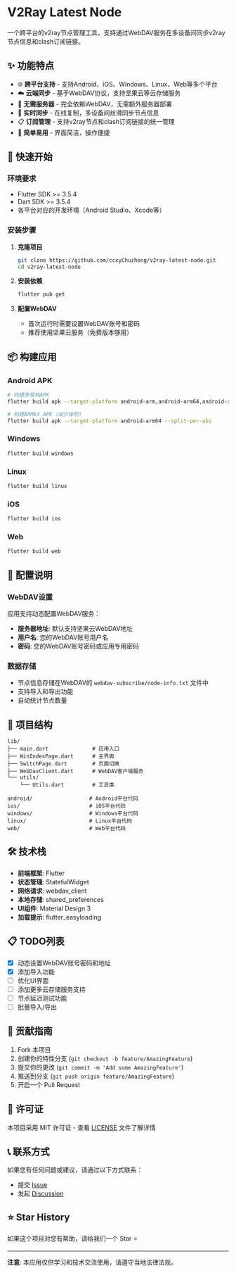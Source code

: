 # V2Ray Latest Node

一个跨平台的v2ray节点管理工具，支持通过WebDAV服务在多设备间同步v2ray节点信息和clash订阅链接。

## ✨ 功能特点

- 🌐 **跨平台支持** - 支持Android、iOS、Windows、Linux、Web等多个平台
- ☁️ **云端同步** - 基于WebDAV协议，支持坚果云等云存储服务
- 📱 **无需服务器** - 完全依赖WebDAV，无需额外服务器部署
- 🔄 **实时同步** - 在线复制，多设备间丝滑同步节点信息
- 📋 **订阅管理** - 支持v2ray节点和clash订阅链接的统一管理
- 🎯 **简单易用** - 界面简洁，操作便捷

## 🚀 快速开始

### 环境要求

- Flutter SDK >= 3.5.4
- Dart SDK >= 3.5.4
- 各平台对应的开发环境（Android Studio、Xcode等）

### 安装步骤

1. **克隆项目**
   ```bash
   git clone https://github.com/ccxyChuzhong/v2ray-latest-node.git
   cd v2ray-latest-node
   ```

2. **安装依赖**
   ```bash
   flutter pub get
   ```

3. **配置WebDAV**
   - 首次运行时需要设置WebDAV账号和密码
   - 推荐使用坚果云服务（免费版本够用）

## 📦 构建应用

### Android APK
```bash
# 构建多架构APK
flutter build apk --target-platform android-arm,android-arm64,android-x64 --split-per-abi

# 构建ARM64 APK（减少体积）
flutter build apk --target-platform android-arm64 --split-per-abi
```

### Windows
```bash
flutter build windows
```

### Linux
```bash
flutter build linux
```

### iOS
```bash
flutter build ios
```

### Web
```bash
flutter build web
```

## 🔧 配置说明

### WebDAV设置

应用支持动态配置WebDAV服务：
- **服务器地址**: 默认支持坚果云WebDAV地址
- **用户名**: 您的WebDAV账号用户名
- **密码**: 您的WebDAV账号密码或应用专用密码

### 数据存储

- 节点信息存储在WebDAV的 `webdav-subscribe/node-info.txt` 文件中
- 支持导入和导出功能
- 自动统计节点数量

## 📁 项目结构

```
lib/
├── main.dart              # 应用入口
├── WinIndexPage.dart      # 主界面
├── SwitchPage.dart        # 页面切换
├── WebDavClient.dart      # WebDAV客户端服务
└── utils/
    └── Utils.dart         # 工具类

android/                  # Android平台代码
ios/                      # iOS平台代码
windows/                  # Windows平台代码
linux/                    # Linux平台代码
web/                      # Web平台代码
```

## 🛠️ 技术栈

- **前端框架**: Flutter
- **状态管理**: StatefulWidget
- **网络请求**: webdav_client
- **本地存储**: shared_preferences
- **UI组件**: Material Design 3
- **加载提示**: flutter_easyloading

## 📋 TODO列表

- [x] 动态设置WebDAV账号密码和地址
- [x] 添加导入功能
- [ ] 优化UI界面
- [ ] 添加更多云存储服务支持
- [ ] 节点延迟测试功能
- [ ] 批量导入/导出

## 🤝 贡献指南

1. Fork 本项目
2. 创建你的特性分支 (`git checkout -b feature/AmazingFeature`)
3. 提交你的更改 (`git commit -m 'Add some AmazingFeature'`)
4. 推送到分支 (`git push origin feature/AmazingFeature`)
5. 开启一个 Pull Request

## 📝 许可证

本项目采用 MIT 许可证 - 查看 [LICENSE](LICENSE) 文件了解详情

## 📞 联系方式

如果您有任何问题或建议，请通过以下方式联系：

- 提交 [Issue](https://github.com/ccxyChuzhong/v2ray-latest-node/issues)
- 发起 [Discussion](https://github.com/ccxyChuzhong/v2ray-latest-node/discussions)

## ⭐ Star History

如果这个项目对您有帮助，请给我们一个 Star ⭐️

---

**注意**: 本应用仅供学习和技术交流使用，请遵守当地法律法规。

